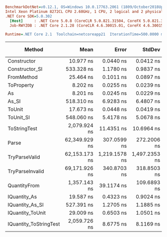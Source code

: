 ``` ini

BenchmarkDotNet=v0.12.1, OS=Windows 10.0.17763.2061 (1809/October2018Update/Redstone5)
Intel Xeon Platinum 8272CL CPU 2.60GHz, 1 CPU, 2 logical and 2 physical cores
.NET Core SDK=5.0.302
  [Host]     : .NET Core 5.0.8 (CoreCLR 5.0.821.31504, CoreFX 5.0.821.31504), X64 RyuJIT
  Job-RWYZOB : .NET Core 2.1.28 (CoreCLR 4.6.30015.01, CoreFX 4.6.30015.01), X64 RyuJIT

Runtime=.NET Core 2.1  Toolchain=netcoreapp21  IterationTime=500.0000 ms  

```
|                 Method |          Mean |         Error |        StdDev |        Median |  Gen 0 |  Gen 1 | Gen 2 | Allocated |
|----------------------- |--------------:|--------------:|--------------:|--------------:|-------:|-------:|------:|----------:|
|            Constructor |     10.977 ns |     0.0440 ns |     0.0412 ns |     10.976 ns |      - |      - |     - |         - |
|         Constructor_SI |    533.328 ns |     1.1780 ns |     0.9837 ns |    533.454 ns | 0.0278 |      - |     - |     192 B |
|             FromMethod |     25.464 ns |     0.1011 ns |     0.0897 ns |     25.447 ns |      - |      - |     - |         - |
|             ToProperty |      8.202 ns |     0.0255 ns |     0.0239 ns |      8.202 ns |      - |      - |     - |         - |
|                     As |      8.201 ns |     0.0245 ns |     0.0229 ns |      8.195 ns |      - |      - |     - |         - |
|                  As_SI |    518.310 ns |     6.9283 ns |     6.4807 ns |    520.974 ns | 0.0281 |      - |     - |     192 B |
|                 ToUnit |     17.673 ns |     0.0448 ns |     0.0419 ns |     17.679 ns |      - |      - |     - |         - |
|              ToUnit_SI |    548.060 ns |     5.4178 ns |     5.0678 ns |    549.547 ns | 0.0274 |      - |     - |     192 B |
|           ToStringTest |  2,079.924 ns |    11.4351 ns |    10.6964 ns |  2,080.006 ns | 0.1409 |      - |     - |     952 B |
|                  Parse | 62,349.929 ns |   307.0599 ns |   272.2006 ns | 62,376.606 ns | 6.8733 | 0.2499 |     - |   44816 B |
|          TryParseValid | 62,153.173 ns | 1,219.1578 ns | 1,497.2353 ns | 62,663.674 ns | 6.8681 | 0.2498 |     - |   44792 B |
|        TryParseInvalid | 69,171.926 ns |   340.8703 ns |   318.8503 ns | 69,166.392 ns | 6.6936 | 0.1395 |     - |   44392 B |
|           QuantityFrom |  1,357.143 ns |    39.1174 ns |   109.6893 ns |  1,300.000 ns |      - |      - |     - |      56 B |
|           IQuantity_As |     19.587 ns |     0.4323 ns |     0.9024 ns |     19.630 ns | 0.0037 |      - |     - |      24 B |
|        IQuantity_As_SI |    527.391 ns |     1.2705 ns |     1.1885 ns |    527.187 ns | 0.0279 |      - |     - |     192 B |
|       IQuantity_ToUnit |     29.009 ns |     0.6503 ns |     1.0501 ns |     29.048 ns | 0.0087 |      - |     - |      56 B |
| IQuantity_ToStringTest |  2,059.726 ns |     8.6775 ns |     8.1169 ns |  2,059.445 ns | 0.1412 |      - |     - |     952 B |
